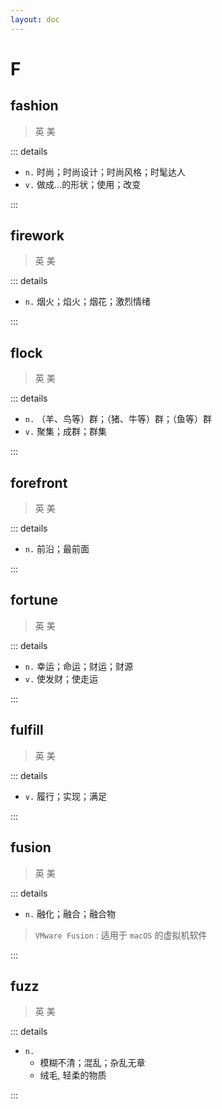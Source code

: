 ```yaml
---
layout: doc
---
```


# F

## fashion
> 英 <Phonetic word="fashion" lang="en-GB" phonetic="/fʌʒn/"/>
> 美 <Phonetic word="fashion" lang="en-US" phonetic="/fʌʒn/"/>

::: details

- `n.` 时尚；时尚设计；时尚风格；时髦达人
- `v.` 做成…的形状；使用；改变

:::

## firework

> 英 <Phonetic word="firework" lang="en-GB" phonetic="/'faɪəwɜːk/"/>
> 美 <Phonetic word="firework" lang="en-US" phonetic="/'faɪərwɜːrk/"/>

::: details

- `n.` 烟火；焰火；烟花；激烈情绪

:::

## flock
> 英 <Phonetic word="flock" lang="en-GB" phonetic="/flɒk/"/>
> 美 <Phonetic word="flock" lang="en-US" phonetic="/flɑːk/"/>

::: details

- `n.` （羊、鸟等）群；（猪、牛等）群；（鱼等）群
- `v.` 聚集；成群；群集

:::

## forefront
> 英 <Phonetic word="forefront" lang="en-GB" phonetic="/'fɔːfrʌnt/"/>
> 美 <Phonetic word="forefront" lang="en-US" phonetic="/'fɔːrfrʌnt/"/>

::: details

- `n.` 前沿；最前面

:::

## fortune
> 英 <Phonetic word="fortune" lang="en-GB" phonetic="/'fɔːtnjuː/"/>
> 美 <Phonetic word="fortune" lang="en-US" phonetic="/'fɔːrtnjuː/"/>

::: details

- `n.` 幸运；命运；财运；财源
- `v.` 使发财；使走运

:::

## fulfill
> 英 <Phonetic word="fulfill" lang="en-GB" phonetic="/fʊlˈfɪl/"/>
> 美 <Phonetic word="fulfill" lang="en-US" phonetic="/fʊlˈfɪl/"/>

::: details

- `v.` 履行；实现；满足

:::

## fusion

> 英 <Phonetic word="fusion" lang="en-GB" phonetic="/'fjuːʒn/"/>
> 美 <Phonetic word="fusion" lang="en-US" phonetic="/'fjuːʒn/"/>

::: details

- `n.` 融化；融合；融合物


> `VMware Fusion` : 适用于 `macOS` 的虚拟机软件

:::

## fuzz
> 英 <Phonetic word="fuzz" lang="en-GB" phonetic="/fʌz/"/>
> 美 <Phonetic word="fuzz" lang="en-US" phonetic="/fʌz/"/>

::: details

- `n.` 
    * 模糊不清；混乱；杂乱无章
    * 绒毛, 轻柔的物质

:::
